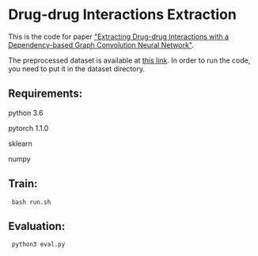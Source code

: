 Drug-drug Interactions Extraction
====
This is the code for paper ["Extracting Drug-drug Interactions with a Dependency-based Graph Convolution Neural Network"](https://ieeexplore.ieee.org/document/8983150).

The preprocessed dataset is  available at [this link](https://drive.google.com/drive/folders/15px_dODJjww8l1OaIYkzbdOgbXR1lZdu?usp=sharing). In order to run the code, you need to put it in the dataset directory.


Requirements:
-------  

python 3.6

pytorch 1.1.0

sklearn

numpy

 Train:
-------  
 
```
 bash run.sh
```

Evaluation:
-------  
 
```
 python3 eval.py
```
